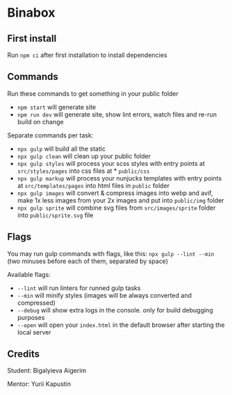# Binabox

## First install
Run `npm ci` after first installation to install dependencies

## Commands

Run these commands to get something in your public folder

* `npm start` will generate site
* `npm run dev` will generate site, show lint errors, watch files and re-run build on change

Separate commands per task:
* `npx gulp` will build all the static
* `npx gulp clean` will clean up your public folder
* `npx gulp styles` will process your scss styles with entry points at `src/styles/pages` into css files at * `public/css`
* `npx gulp markup` will process your nunjucks templates with entry points at `src/templates/pages` into html files in `public` folder
* `npx gulp images` will convert & compress images into webp and avif, make 1x less images from your 2x images and put into `public/img` folder
* `npx gulp sprite` will combine svg files from `src/images/sprite` folder into `public/sprite.svg` file


## Flags

You may run gulp commands with flags, like this: `npx gulp --lint --min` (two minuses before each of them, separated by space)

Available flags:
* `--lint` will run linters for runned gulp tasks
* `--min` will minify styles (images will be always converted and compressed)
* `--debug` will show extra logs in the console. only for build debugging purposes
* `--open` will open your `index.html` in the default browser after starting the local server

## Credits

Student: Bigalyieva Aigerim

Mentor: Yurii Kapustin
